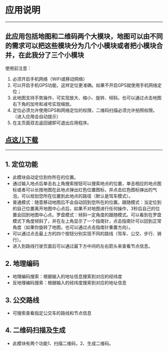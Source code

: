 # 应用说明 #

----------

## 此应用包括地图和二维码两个大模块，地图可以由不同的需求可以把这些模块分为几个小模块或者把小模块合并，在此我分了三个小模块 ##
使用前注意：
1. 必须开启手机网络（WiFi或移动网络）
2. 可以开启手机GPS功能，这样定位更准确。如果不开启GPS就使用手机网络定位；
3. 此地图支持手势操作，可实现放大、缩小、旋转、倾斜。也可以通过点击地图右下角的加号和减号实现缩放。
4. 定位必须允许使用GPS和网络定位的权限，二维码扫描必须允许拍照权限。（进入应用会自动提示）
5. 在主页面双击返回键即可退出应用程序。


## [点这儿下载](https://github.com/Glgo/Map/raw/master/app/app-release.apk) ##


----------

## 1. 定位功能 ##
- 此模块自动定位到你所在的位置。
- 通过输入地点后单击右上角搜索按钮可以搜索地点的位置，单击相应的地点图标或者可以长按地图在此地点弹出红色位置图标，并点击红色图标弹出的气泡，可以规划您所在位置到此地点的路径（默认是驾车模式）。
- 普通模式：随意移动地图后不会自动回到您所在的位置。跟随模式：当定位到的自己位置离开地图中心点后，如果不对地图进行任何操作，3秒后自己的位置会回到地图中心点。罗盘模式：倾斜一定角度的跟随模式。可以看到在罗盘模式下角度倾斜了，并在左上角显示了一个指南针，点击指南针可以回到正常角度（如果你旋转了地图，也可以通过点击指南针重置方向）。
- 可以通过点击最上方的四个按钮分别实现不同的路线（驾车、公交、步行、骑行）。
- 进入到路线行驶页面后可以通过最下方中间的左右箭头来查看节点信息。


## 2. 地理编码 ##
- 地理编码搜索：根据输入的地址信息搜索到对应的经纬度
- 反地理编码搜索：根据输入的经纬度搜索到对应的地址信息


## 3. 公交路线 ##
- 可搜索查看指定公交车的路线和节点信息


## 4. 二维码扫描及生成 ##
- 此模块有两个功能1、扫描二维码，2、生成二维码。

